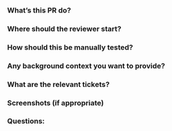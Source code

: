 ### What’s this PR do?  

### Where should the reviewer start?  

### How should this be manually tested?  

### Any background context you want to provide?  

### What are the relevant tickets?  

### Screenshots (if appropriate)  

### Questions: 

